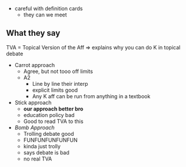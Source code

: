 -   careful with definition cards
    -   they can we meet

## What they say

TVA = Topical Version of the Aff => explains why you can do K in topical debate

-   Carrot approach
    -   Agree, but not tooo off limits
    -   A2
        -   Line by line their interp
        -   explicit limits good
        -   Any K aff can be run from anything in a textbook
-   Stick approach
    -   **our approach better bro**
    -   education policy bad
    -   Good to read TVA to this
-   _Bomb Approach_
    -   Trolling debate good
    -   FUNFUNFUNFUNFUN
    -   kinda just trolly
    -   says debate is bad
    -   no real TVA
